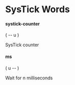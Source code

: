 # SysTick Words

#### systick-counter
( -- u )

SysTick counter

#### ms
( u -- )

Wait for n milliseconds